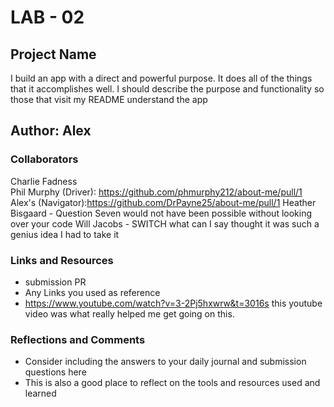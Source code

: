 # LAB - 02

## Project Name
I build an app with a direct and powerful purpose. It does all of the things that it accomplishes well. I should describe the purpose and functionality so those that visit my README understand the app

## Author: Alex

### Collaborators
Charlie Fadness  
Phil Murphy (Driver): https://github.com/phmurphy212/about-me/pull/1 
Alex's (Navigator):https://github.com/DrPayne25/about-me/pull/1
Heather Bisgaard - Question Seven would not have been possible without looking over your code
Will Jacobs - SWITCH what can I say thought it was such a genius idea I had to take it

### Links and Resources
- submission PR
- Any Links you used as reference
- https://www.youtube.com/watch?v=3-2Pj5hxwrw&t=3016s this youtube video was what really helped me get going on this. 

### Reflections and Comments
- Consider including the answers to your daily journal and submission questions here
- This is also a good place to reflect on the tools and resources used and learned
